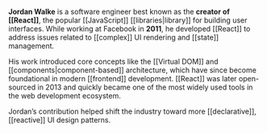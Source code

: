 **Jordan Walke** is a software engineer best known as the **creator of [[React]]**, the popular [[JavaScript]] [[libraries|library]] for building user interfaces. While working at Facebook in **2011**, he developed [[React]] to address issues related to [[complex]] UI rendering and [[state]] management.

His work introduced core concepts like the [[Virtual DOM]] and [[components|component-based]] architecture, which have since become foundational in modern [[frontend]] development. [[React]] was later open-sourced in 2013 and quickly became one of the most widely used tools in the web development ecosystem.

Jordan’s contribution helped shift the industry toward more [[declarative]], [[reactive]] UI design patterns.